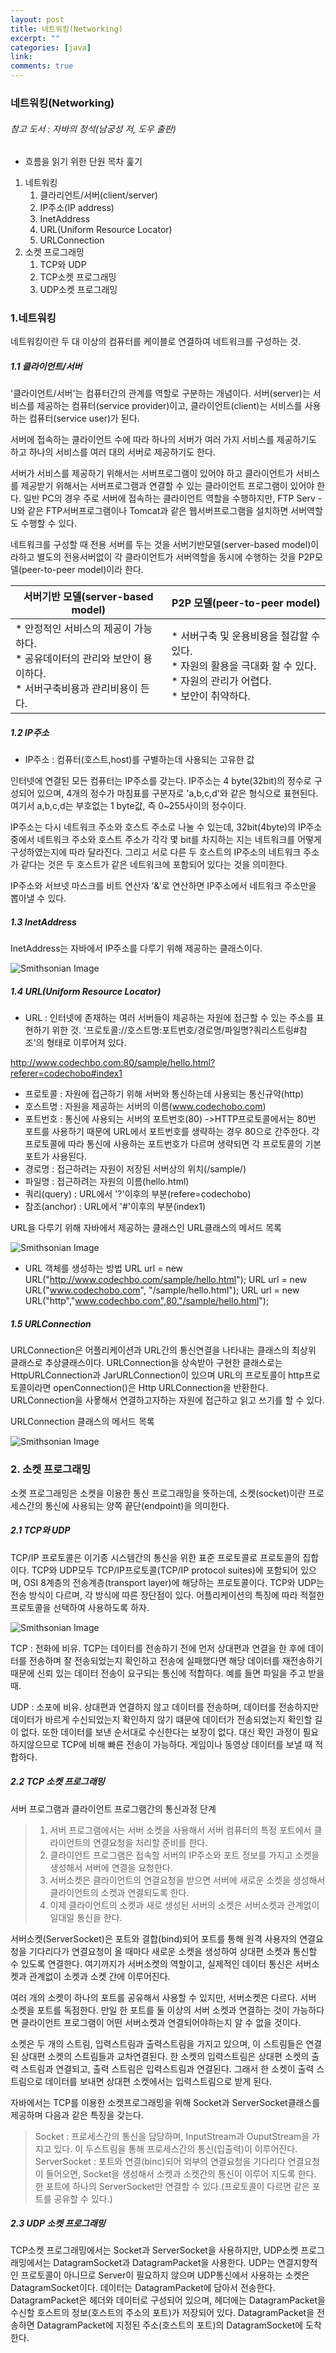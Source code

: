 ```yaml
---
layout: post
title: 네트워킹(Networking)
excerpt: ""
categories: [java]
link:
comments: true
---
```

### 네트워킹(Networking)

###### 참고 도서 : 자바의 정석(남궁성 저, 도우 출판)

* 흐름을 읽기 위한 단원 목차 훑기

1. 네트워킹
    1. 클라리언트/서버(client/server)
    2. IP주소(IP address)
    3. InetAddress
    4. URL(Uniform Resource Locator)
    5. URLConnection
2. 소켓 프로그래밍
    1. TCP와 UDP
    2. TCP소켓 프로그래밍
    3. UDP소켓 프로그래밍

<h3>1.네트워킹</h3>

네트워킹이란 두 대 이상의 컴퓨터를 케이블로 연결하여 네트워크를 구성하는 것.

<h5>1.1 클라이언트/서버</h5>

'클라이언트/서버'는 컴퓨터간의 관계를 역할로 구분하는 개념이다. 서버(server)는 서비스를 제공하는 컴퓨터(service provider)이고, 클라이언트(client)는 서비스를 사용하는 컴퓨터(service user)가 된다.

서버에 접속하는 클라이언트 수에 따라 하나의 서버가 여러 가지 서비스를 제공하기도 하고 하나의 서비스를 여러 대의 서버로 제공하기도 한다.

서버가 서비스를 제공하기 위해서는 서버프로그램이 있어야 하고 클라이언트가 서비스를 제공받기 위해서는 서버프로그램과 연결할 수 있는 클라이언트 프로그램이 있어야 한다. 일반 PC의 경우 주로 서버에 접속하는 클라이언트 역할을 수행하지만, FTP Serv - U와 같은 FTP서버프로그램이나 Tomcat과 같은 웹서버프로그램을 설치하면 서버역할도 수행할 수 있다.

네트워크를 구성할 때 전용 서버를 두는 것을 서버기반모델(server-based model)이라하고 별도의 전용서버없이 각 클라이언트가 서버역할을 동시에 수행하는 것을 P2P모델(peer-to-peer model)이라 한다.

|  <center>서버기반 모델(server-based model)</center> |  <center>P2P 모델(peer-to-peer model)</center>|
|:--------|:--------|
|* 안정적인 서비스의 제공이 가능하다.<br />* 공유데이터의 관리와 보안이 용이하다. <br />* 서버구축비용과 관리비용이 든다. |* 서버구축 및 운용비용을 절감할 수 있다.<br />* 자원의 활용을 극대화 할 수 있다.<br />* 자원의 관리가 어렵다.<br />* 보안이 취약하다.|

<h5>1.2 IP주소</h5>

* IP주소 : 컴퓨터(호스트,host)를 구별하는데 사용되는 고유한 값

인터넷에 연결된 모든 컴퓨터는 IP주소를 갖는다. IP주소는 4 byte(32bit)의 정수로 구성되어 있으며, 4개의 정수가 마침표를 구분자로 'a,b,c,d'와 같은 형식으로 표현된다. 여기서 a,b,c,d는 부호없는 1 byte값, 즉 0~255사이의 정수이다.

IP주소는 다시 네트워크 주소와 호스트 주소로 나눌 수 있는데, 32bit(4byte)의 IP주소 중에서 네트워크 주소와 호스트 주소가 각각 몇 bit를 차지하는 지는 네트워크를 어떻게 구성하였는지에 따라 달라진다. 그리고 서로 다른 두 호스트의 IP주소의 네트워크 주소가 같다는 것은 두 호스트가 같은 네트워크에 포함되어 있다는 것을 의미한다.

IP주소와 서브넷 마스크를 비트 연산자 '&'로 연산하면 IP주소에서 네트워크 주소만을 뽑아낼 수 있다.

<h5>1.3 InetAddress</h5>

InetAddress는 자바에서 IP주소를 다루기 위해 제공하는 클래스이다.

![Smithsonian Image](http://cfile22.uf.tistory.com/image/13336B3A5036CE0E2A7416)<br />

<h5>1.4 URL(Uniform Resource Locator)</h5>

* URL : 인터넷에 존재하는 여러 서버들이 제공하는 자원에 접근할 수 있는 주소를 표현하기 위한 것. '프로토콜://호스트명:포트번호/경로명/파일명?쿼리스트링#참조'의 형태로 이루어져 있다.

http://www.codechbo.com:80/sample/hello.html?referer=codechobo#index1

* 프로토콜 : 자원에 접근하기 위해 서버와 통신하는데 사용되는 통신규약(http)
* 호스트명 : 자원을 제공하는 서버의 이름(www.codechobo.com)
* 포트번호 : 통신에 사용되는 서버의 포트번호(80)
->HTTP프로토콜에서는 80번 포트를 사용하기 때문에 URL에서 포트번호를 생략하는 경우 80으로 간주한다. 각 프로토콜에 따라 통신에 사용하는 포트번호가 다르며 생략되면 각 프로토콜의 기본 포트가 사용된다.
* 경로명 : 접근하려는 자원이 저장된 서버상의 위치(/sample/)
* 파일명 : 접근하려는 자원의 이름(hello.html)
* 쿼리(query) : URL에서 '?'이후의 부분(refere=codechobo)
* 참조(anchor) : URL에서 '#'이후의 부분(index1)

URL을 다루기 위해 자바에서 제공하는 클래스인 URL클래스의 메서드 목록

![Smithsonian Image](http://cfile30.uf.tistory.com/image/1417C9464F02767605575A)<br />

* URL 객체를 생성하는 방법
URL url = new URL("http://www.codechbo.com/sample/hello.html");
URL url = new URL("www.codechobo.com", "/sample/hello.html");
URL url = new URL("http","www.codechbo.com",80,"/sample/hello.html");

<h5>1.5 URLConnection</h5>

URLConnection은 어플리케이션과 URL간의 통신연결을 나타내는 클래스의 최상위 클래스로 추상클래스이다. URLConnection을 상속받아 구현한 클래스로는 HttpURLConnection과 JarURLConnection이 있으며 URL의 프로토콜이 http프로토콜이라면 openConnection()은 Http URLConnection을 반환한다. URLConnection을 사욯해서 연결하고자하는 자원에 접근하고 읽고 쓰기를 할 수 있다.

URLConnection 클래스의 메서드 목록

![Smithsonian Image](http://cfile27.uf.tistory.com/image/182D79364F0279583277B8)<br />

<h3>2. 소켓 프로그래밍</h3>

소켓 프로그래밍은 소켓을 이용한 통신 프로그래밍을 뜻하는데, 소켓(socket)이란 프로세스간의 통신에 사용되는 양쪽 끝단(endpoint)을 의미한다.

<h5>2.1 TCP와 UDP</h5>
TCP/IP 프로토콜은 이기종 시스템간의 통신을 위한 표준 프로토콜로 프로토콜의 집합이다. TCP와 UDP모두 TCP/IP프로토콜(TCP/IP protocol suites)에 포함되어 있으며, OSI 8계층의 전송계층(transport layer)에 해당하는 프로토콜이다. TCP와 UDP는 전송 방식이 다르며, 각 방식에 따른 장단점이 있다. 어플리케이션의 특징에 따라 적절한 프로토콜을 선택하여 사용하도록 하자.

![Smithsonian Image](http://img1.daumcdn.net/thumb/R1920x0/?fname=http%3A%2F%2Fcfile4.uf.tistory.com%2Fimage%2F2254775057586D6F10F5E5)<br />

TCP : 전화에 비유. TCP는 데이터를 전송하기 전에 먼저 상대편과 연결을 한 후에 데이터를 전송하며 잘 전송되었는지 확인하고 전송에 실패했다면 해당 데이터를 재전송하기 때문에 신뢰 있는 데이터 전송이 요구되는 통신에 적합하다. 예를 들면 파일을 주고 받을 때.

UDP : 소포에 비유. 상대편과 연결하지 않고 데이터를 전송하며, 데이터를 전송하지만 데이터가 바르게 수신되었는지 확인하지 않기 떄문에 데이터가 전송되었는지 확인할 길이 없다. 또한 데이터를 보낸 순서대로 수신한다는 보장이 없다. 대신 확인 과정이 필요하지않으므로 TCP에 비해 빠른 전송이 가능하다. 게임이나 동영상 데이터를 보낼 때 적합하다.

<h5>2.2 TCP 소켓 프로그래밍</h5>

서버 프로그램과 클라이언트 프로그램간의 통신과정 단계

> 1. 서버 프로그램에서는 서버 소켓을 사용해서 서버 컴퓨터의 특정 포트에서 클라이언트의 연결요청을 처리할 준비를 한다.
> 2. 클라이언트 프로그램은 접속할 서버의 IP주소와 포트 정보를 가지고 소켓을 생성해서 서버에 연결을 요청한다.
> 3. 서버소켓은 클라이언트의 연결요청을 받으면 서버에 새로운 소켓을 생성해서 클라이언트의 소켓과 연결되도록 한다.
> 4. 이제 클라이언트의 소켓과 새로 생성된 서버의 소켓은 서버소켓과 관계없이 일대일 통신을 한다.

서버소켓(ServerSocket)은 포트와 결합(bind)되어 포트를 통해 원격 사용자의 연결요청을 기다리다가 연결요청이 올 때마다 새로운 소켓을 생성하여 상대편 소켓과 통신할 수 있도록 연결한다. 여기까지가 서버소켓의 역할이고, 실제적인 데이터 통신은 서버소켓과 관계없이 소켓과 소켓 간에 이루어진다.

여러 개의 소켓이 하나의 포트를 공유해서 사용할 수 있지만, 서버소켓은 다르다. 서버 소켓을 포트를 독점한다. 만일 한 포트를 둘 이상의 서버 소켓과 연결하는 것이 가능하다면 클라이언트 프로그램이 어떤 서버소켓과 연결되어야하는지 알 수 없을 것이다.

소켓은 두 개의 스트림, 입력스트림과 출력스트림을 가지고 있으며, 이 스트림들은 연결된 상대편 소켓의 스트림들과 교차연결된다. 한 소켓의 입력스트림은 상대편 소켓의 출력 스트림과 연결되고, 출력 스트림은 입력스트림과 연결된다. 그래서 한 소켓이 출력 스트림으로 데이터를 보내면 상대편 소켓에서는 입력스트림으로 받게 된다.


자바에서는 TCP를 이용한 소켓프로그래밍을 위해 Socket과 ServerSocket클래스를 제공하며 다음과 같은 특징을 갖는다.
>Socket : 프로세스간의 통신을 담당하며, InputStream과 OuputStream을 가지고 있다. 이 두스트림을 통해 프로세스간의 통신(입출력)이 이루어진다.
>ServerSocket : 포트와 연결(binc)되어 외부의 연결요청을 기다리다 연결요청이 들어오면, Socket을 생성해서 소켓과 소켓간의 통신이 이루어 지도록 한다. 한 포트에 하나의 ServerSocket만 연결할 수 있다.(프로토콜이 다르면 같은 포트를 공유할 수 있다.)

<h5>2.3 UDP 소켓 프로그래밍</h5>

TCP소켓 프로그래밍에서는 Socket과 ServerSocket을 사용하지만, UDP소켓 프로그래밍에서는 DatagramSocket과 DatagramPacket을 사용한다. UDP는 연결지향적인 프로토콜이 아니므로 Server이 필요하지 않으며 UDP통신에서 사용하는 소켓은 DatagramSocket이다. 데이터는 DatagramPacket에 담아서 전송한다. DatagramPacket은 헤더와 데이터로 구성되어 있으며, 헤더에는 DatagramPacket을 수신할 호스트의 정보(호스트의 주소의 포트)가 저장되어 있다. DatagramPacket을 전송하면 DatagramPacket에 지정된 주소(호스트의 포트)의 DatagramSocket에 도착한다.
